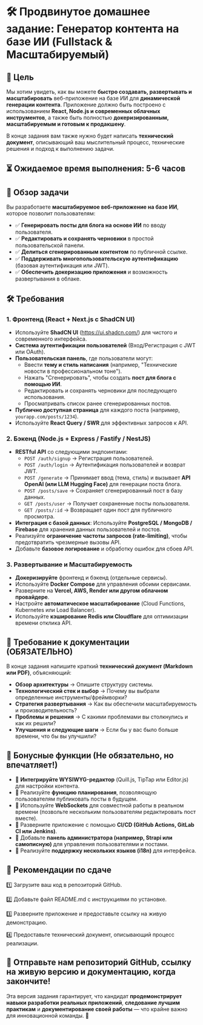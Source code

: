# 🛠️ Продвинутое домашнее задание: Генератор контента на базе ИИ (Fullstack & Масштабируемый)

## 📌 Цель

Мы хотим увидеть, как вы можете **быстро создавать, развертывать и масштабировать** веб-приложение на базе ИИ для **динамической генерации контента**. Приложение должно быть построено с использованием **React, Node.js и современных облачных инструментов**, а также быть полностью **докеризированным, масштабируемым и готовым к продакшену**.

В конце задания вам также нужно будет написать **технический документ**, описывающий ваш мыслительный процесс, технические решения и подход к выполнению задачи.

## ⏳ Ожидаемое время выполнения: 5-6 часов

## 🎯 Обзор задачи

Вы разработаете **масштабируемое веб-приложение на базе ИИ**, которое позволит пользователям:

- ✅ **Генерировать посты для блога на основе ИИ** по вводу пользователя.
- ✅ **Редактировать и сохранять черновики** в простой пользовательской панели.
- ✅ **Делиться сгенерированным контентом** по публичной ссылке.
- ✅ **Поддерживать многопользовательскую аутентификацию** (базовая аутентификация или JWT).
- ✅ **Обеспечить докеризацию приложения** и возможность развертывания в облаке.

## 🛠️ Требования

### 1️. Фронтенд (React + Next.js с ShadCN UI)

- Используйте **ShadCN UI** (https://ui.shadcn.com/) для чистого и современного интерфейса.
- **Система аутентификации пользователей** (Вход/Регистрация с JWT или OAuth).
- **Пользовательская панель**, где пользователи могут:
  - Ввести **тему и стиль написания** (например, "Технические новости в профессиональном тоне").
  - Нажать "Сгенерировать", чтобы создать **пост для блога с помощью ИИ**.
  - Редактировать и сохранять черновики для последующего использования.
  - Просматривать список ранее сгенерированных постов.
- **Публично доступная страница** для каждого поста (например, `yourapp.com/posts/1234`).
- Используйте **React Query / SWR** для эффективных запросов к API.

### 2️. Бэкенд (Node.js + Express / Fastify / NestJS)

- **RESTful API** со следующими эндпоинтами:
  - `POST /auth/signup` → Регистрация пользователей.
  - `POST /auth/login` → Аутентификация пользователей и возврат JWT.
  - `POST /generate` → Принимает ввод (тема, стиль) и вызывает **API OpenAI (или LLM Hugging Face)** для генерации поста блога.
  - `POST /posts/save` → Сохраняет сгенерированный пост в базу данных.
  - `GET /posts/user` → Получает сохраненные посты пользователя.
  - `GET /posts/:id` → Возвращает один пост для публичного просмотра.
- **Интеграция с базой данных**: Используйте **PostgreSQL / MongoDB / Firebase** для хранения данных пользователей и постов.
- Реализуйте **ограничение частоты запросов (rate-limiting)**, чтобы предотвратить чрезмерные вызовы API.
- Добавьте **базовое логирование** и обработку ошибок для сбоев API.

### 3️. Развертывание и Масштабируемость

- **Докеризируйте** фронтенд и бэкенд (отдельные сервисы).
- Используйте **Docker Compose** для управления обоими сервисами.
- Разверните на **Vercel, AWS, Render или другом облачном провайдере**.
- Настройте **автоматическое масштабирование** (Cloud Functions, Kubernetes или Load Balancer).
- Используйте **кэширование Redis или Cloudflare** для оптимизации времени отклика API.

## 📝 Требование к документации (ОБЯЗАТЕЛЬНО)

В конце задания напишите краткий **технический документ (Markdown или PDF)**, объясняющий:

- **Обзор архитектуры** → Опишите структуру системы.
- **Технологический стек и выбор** → Почему вы выбрали определенные инструменты/фреймворки?
- **Стратегия развертывания** → Как вы обеспечили масштабируемость и производительность?
- **Проблемы и решения** → С какими проблемами вы столкнулись и как их решили?
- **Улучшения и следующие шаги** → Если бы у вас было больше времени, что бы вы улучшили?

## 🔗 Бонусные функции (Не обязательно, но впечатляет!)

- 🔹 **Интегрируйте WYSIWYG-редактор** (Quill.js, TipTap или Editor.js) для настройки контента.
- 🔹 Реализуйте **функцию планирования**, позволяющую пользователям публиковать посты в будущем.
- 🔹 Используйте **WebSockets** для совместной работы в реальном времени (позвольте нескольким пользователям редактировать пост вместе).
- 🔹 Разверните приложение с помощью **CI/CD (GitHub Actions, GitLab CI или Jenkins)**.
- 🔹 Добавьте **панель администратора (например, Strapi или самописную)** для управления пользователями и постами.
- 🔹 Реализуйте **поддержку нескольких языков (i18n)** для интерфейса.

## 🔗 Рекомендации по сдаче

1️⃣ Загрузите ваш код в репозиторий GitHub.

2️⃣ Добавьте файл README.md с инструкциями по установке.

3️⃣ Разверните приложение и предоставьте ссылку на живую демонстрацию.

4️⃣ Предоставьте технический документ, описывающий процесс реализации.

## 📩 Отправьте нам репозиторий GitHub, ссылку на живую версию и документацию, когда закончите!

Эта версия задания гарантирует, что кандидат **продемонстрирует навыки разработки реальных приложений**, **следование лучшим практикам** и **документирование своей работы** — что крайне важно для инновационной команды. 🚀